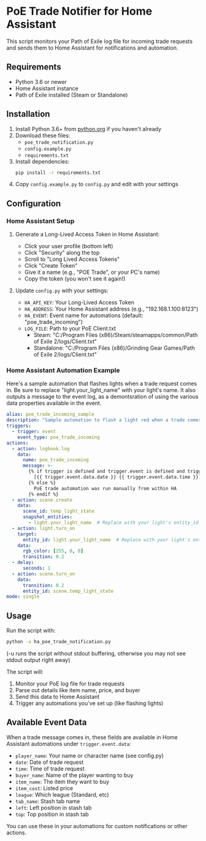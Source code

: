 # PoE Trade Notifier for Home Assistant

This script monitors your Path of Exile log file for incoming trade requests and sends them to Home Assistant for notifications and automation.

## Requirements

- Python 3.6 or newer
- Home Assistant instance
- Path of Exile installed (Steam or Standalone)

## Installation

1. Install Python 3.6+ from [python.org](https://python.org) if you haven't already
2. Download these files:
   - `poe_trade_notification.py`
   - `config.example.py`
   - `requirements.txt`
3. Install dependencies:
   ```bash
   pip install -r requirements.txt
   ```
4. Copy `config.example.py` to `config.py` and edit with your settings

## Configuration

### Home Assistant Setup

1. Generate a Long-Lived Access Token in Home Assistant:
   - Click your user profile (bottom left)
   - Click "Security" along the top
   - Scroll to "Long Lived Access Tokens"
   - Click "Create Token"
   - Give it a name (e.g., "POE Trade", or your PC's name)
   - Copy the token (you won't see it again!)

2. Update `config.py` with your settings:
   - `HA_API_KEY`: Your Long-Lived Access Token
   - `HA_ADDRESS`: Your Home Assistant address (e.g., "192.168.1.100:8123")
   - `HA_EVENT`: Event name for automations (default: "poe_trade_incoming")
   - `LOG_FILE`: Path to your PoE Client.txt
     - Steam: "C:/Program Files (x86)/Steam/steamapps/common/Path of Exile 2/logs/Client.txt"
     - Standalone: "C:/Program Files (x86)/Grinding Gear Games/Path of Exile 2/logs/Client.txt"

### Home Assistant Automation Example

Here's a sample automation that flashes lights when a trade request comes in. Be sure to replace "light.your_light_name" with your light's name.
It also outputs a message to the event log, as a demontsration of using the various data properties available in the event.

```yaml
alias: poe_trade_incoming_sample
description: "Sample automation to flash a light red when a trade comes in"
triggers:
  - trigger: event
    event_type: poe_trade_incoming
actions:
  - action: logbook.log
    data:
      name: poe_trade_incoming
      message: >-
        {% if trigger is defined and trigger.event is defined and trigger.event.data is defined %}
          [{{ trigger.event.data.date }} {{ trigger.event.data.time }}] {{ trigger.event.data.buyer_name }} wants to buy {{ trigger.event.data.item_name }} for {{ trigger.event.data.item_cost }} in {{ trigger.event.data.league }}. Located in tab {{ trigger.event.data.tab_name }} at position left {{ trigger.event.data.left }}, top {{ trigger.event.data.top }}
        {% else %}
          PoE trade automation was run manually from within HA
        {% endif %}
  - action: scene.create
    data:
      scene_id: temp_light_state
      snapshot_entities:
        - light.your_light_name  # Replace with your light's entity_id
  - action: light.turn_on
    target:
      entity_id: light.your_light_name  # Replace with your light's entity_id
    data:
      rgb_color: [255, 0, 0]
      transition: 0.2
  - delay:
      seconds: 1
  - action: scene.turn_on
    data:
      transition: 0.2
      entity_id: scene.temp_light_state
mode: single
```

## Usage

Run the script with:
```bash
python -u ha_poe_trade_notification.py
```
(-u runs the script without stdout buffering, otherwise you may not see stdout output right away)

The script will:
1. Monitor your PoE log file for trade requests
2. Parse out details like item name, price, and buyer
3. Send this data to Home Assistant
4. Trigger any automations you've set up (like flashing lights)

## Available Event Data

When a trade message comes in, these fields are available in Home Assistant automations under `trigger.event.data`:

- `player_name`: Your name or character name (see config.py)
- `date`: Date of trade request
- `time`: Time of trade request
- `buyer_name`: Name of the player wanting to buy
- `item_name`: The item they want to buy
- `item_cost`: Listed price
- `league`: Which league (Standard, etc)
- `tab_name`: Stash tab name
- `left`: Left position in stash tab
- `top`: Top position in stash tab

You can use these in your automations for custom notifications or other actions.